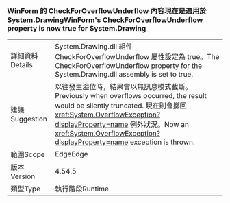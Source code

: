 ### <a name="winforms-checkforoverflowunderflow-property-is-now-true-for-systemdrawing"></a><span data-ttu-id="3ad7d-101">WinForm 的 CheckForOverflowUnderflow 內容現在是適用於 System.Drawing</span><span class="sxs-lookup"><span data-stu-id="3ad7d-101">WinForm's CheckForOverflowUnderflow property is now true for System.Drawing</span></span>

|   |   |
|---|---|
|<span data-ttu-id="3ad7d-102">詳細資料</span><span class="sxs-lookup"><span data-stu-id="3ad7d-102">Details</span></span>|<span data-ttu-id="3ad7d-103">System.Drawing.dll 組件 CheckForOverflowUnderflow 屬性設定為 true。</span><span class="sxs-lookup"><span data-stu-id="3ad7d-103">The CheckForOverflowUnderflow property for the System.Drawing.dll assembly is set to true.</span></span>|
|<span data-ttu-id="3ad7d-104">建議</span><span class="sxs-lookup"><span data-stu-id="3ad7d-104">Suggestion</span></span>|<span data-ttu-id="3ad7d-105">以往發生溢位時，結果會以無訊息模式截斷。</span><span class="sxs-lookup"><span data-stu-id="3ad7d-105">Previously when overflows occurred, the result would be silently truncated.</span></span> <span data-ttu-id="3ad7d-106">現在則會擲回 <xref:System.OverflowException?displayProperty=name> 例外狀況。</span><span class="sxs-lookup"><span data-stu-id="3ad7d-106">Now an <xref:System.OverflowException?displayProperty=name> exception is thrown.</span></span>|
|<span data-ttu-id="3ad7d-107">範圍</span><span class="sxs-lookup"><span data-stu-id="3ad7d-107">Scope</span></span>|<span data-ttu-id="3ad7d-108">Edge</span><span class="sxs-lookup"><span data-stu-id="3ad7d-108">Edge</span></span>|
|<span data-ttu-id="3ad7d-109">版本</span><span class="sxs-lookup"><span data-stu-id="3ad7d-109">Version</span></span>|<span data-ttu-id="3ad7d-110">4.5</span><span class="sxs-lookup"><span data-stu-id="3ad7d-110">4.5</span></span>|
|<span data-ttu-id="3ad7d-111">類型</span><span class="sxs-lookup"><span data-stu-id="3ad7d-111">Type</span></span>|<span data-ttu-id="3ad7d-112">執行階段</span><span class="sxs-lookup"><span data-stu-id="3ad7d-112">Runtime</span></span>|

